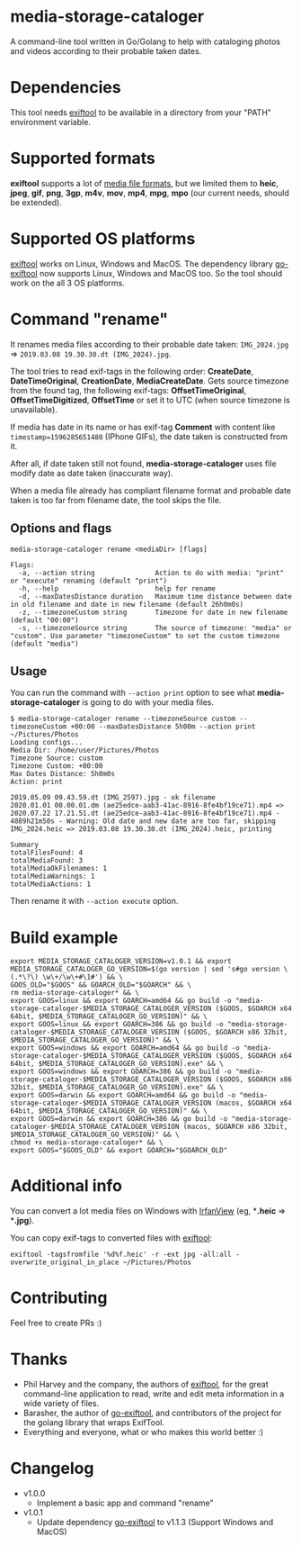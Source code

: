 # media-storage-cataloger
A command-line tool written in Go/Golang to help with cataloging photos and videos according to their probable taken dates.

# Dependencies
This tool needs [exiftool](https://exiftool.org/install.html) to be available in a directory from your "PATH" environment variable.

# Supported formats
**exiftool** supports a lot of [media file formats](https://exiftool.org/#supported), but we limited them to
**heic**, **jpeg**, **gif**, **png**, **3gp**, **m4v**, **mov**, **mp4**, **mpg**, **mpo** (our current needs, should be extended).

# Supported OS platforms
[exiftool](https://exiftool.org/) works on Linux, Windows and MacOS.
The dependency library [go-exiftool](https://github.com/barasher/go-exiftool) now supports Linux, Windows and MacOS too.
So the tool should work on the all 3 OS platforms. 

# Command "rename"
It renames media files according to their probable date taken: `IMG_2024.jpg` => `2019.03.08 19.30.30.dt (IMG_2024).jpg`.

The tool tries to read exif-tags in the following order: **CreateDate**, **DateTimeOriginal**, **CreationDate**, **MediaCreateDate**.
Gets source timezone from the found tag, the following exif-tags: **OffsetTimeOriginal**, **OffsetTimeDigitized**, **OffsetTime** or set it to UTC (when source timezone is unavailable).

If media has date in its name or has exif-tag **Comment** with content like `timestamp=1596285651480` (IPhone GIFs), the date taken is constructed from it.

After all, if date taken still not found, **media-storage-cataloger** uses file modify date as date taken (inaccurate way).

When a media file already has compliant filename format and probable date taken is too far from filename date, the tool skips the file.

## Options and flags
```
media-storage-cataloger rename <mediaDir> [flags]

Flags:
  -a, --action string               Action to do with media: "print" or "execute" renaming (default "print")
  -h, --help                        help for rename
  -d, --maxDatesDistance duration   Maximum time distance between date in old filename and date in new filename (default 26h0m0s)
  -z, --timezoneCustom string       Timezone for date in new filename (default "00:00")
  -s, --timezoneSource string       The source of timezone: "media" or "custom". Use parameter "timezoneCustom" to set the custom timezone (default "media")
```

## Usage
You can run the command with `--action print` option to see what **media-storage-cataloger** is going to do with your media files.
```
$ media-storage-cataloger rename --timezoneSource custom --timezoneCustom +00:00 --maxDatesDistance 5h00m --action print ~/Pictures/Photos
Loading configs...
Media Dir: /home/user/Pictures/Photos
Timezone Source: custom
Timezone Custom: +00:00
Max Dates Distance: 5h0m0s
Action: print

2019.05.09 09.43.59.dt (IMG_2597).jpg - ok filename
2020.01.01 00.00.01.dm (ae25edce-aab3-41ac-8916-8fe4bf19ce71).mp4 => 2020.07.22 17.21.51.dt (ae25edce-aab3-41ac-8916-8fe4bf19ce71).mp4 - 4889h21m50s - Warning: Old date and new date are too far, skipping
IMG_2024.heic => 2019.03.08 19.30.30.dt (IMG_2024).heic, printing

Summary
totalFilesFound: 4
totalMediaFound: 3
totalMediaOkFilenames: 1
totalMediaWarnings: 1
totalMediaActions: 1
```

Then rename it with `--action execute` option.

# Build example
```shell script
export MEDIA_STORAGE_CATALOGER_VERSION=v1.0.1 && export MEDIA_STORAGE_CATALOGER_GO_VERSION=$(go version | sed 's#go version \(.*\?\) \w\+/\w\+#\1#') && \
GOOS_OLD="$GOOS" && GOARCH_OLD="$GOARCH" && \
rm media-storage-cataloger* && \
export GOOS=linux && export GOARCH=amd64 && go build -o "media-storage-cataloger-$MEDIA_STORAGE_CATALOGER_VERSION ($GOOS, $GOARCH x64 64bit, $MEDIA_STORAGE_CATALOGER_GO_VERSION)" && \
export GOOS=linux && export GOARCH=386 && go build -o "media-storage-cataloger-$MEDIA_STORAGE_CATALOGER_VERSION ($GOOS, $GOARCH x86 32bit, $MEDIA_STORAGE_CATALOGER_GO_VERSION)" && \
export GOOS=windows && export GOARCH=amd64 && go build -o "media-storage-cataloger-$MEDIA_STORAGE_CATALOGER_VERSION ($GOOS, $GOARCH x64 64bit, $MEDIA_STORAGE_CATALOGER_GO_VERSION).exe" && \
export GOOS=windows && export GOARCH=386 && go build -o "media-storage-cataloger-$MEDIA_STORAGE_CATALOGER_VERSION ($GOOS, $GOARCH x86 32bit, $MEDIA_STORAGE_CATALOGER_GO_VERSION).exe" && \
export GOOS=darwin && export GOARCH=amd64 && go build -o "media-storage-cataloger-$MEDIA_STORAGE_CATALOGER_VERSION (macos, $GOARCH x64 64bit, $MEDIA_STORAGE_CATALOGER_GO_VERSION)" && \
export GOOS=darwin && export GOARCH=386 && go build -o "media-storage-cataloger-$MEDIA_STORAGE_CATALOGER_VERSION (macos, $GOARCH x86 32bit, $MEDIA_STORAGE_CATALOGER_GO_VERSION)" && \
chmod +x media-storage-cataloger* && \
export GOOS="$GOOS_OLD" && export GOARCH="$GOARCH_OLD"
```

# Additional info
You can convert a lot media files on Windows with [IrfanView](https://www.irfanview.com/) (eg, ***.heic** => ***.jpg**).

You can copy exif-tags to converted files with [exiftool](https://exiftool.org/):
```
exiftool -tagsfromfile '%d%f.heic' -r -ext jpg -all:all -overwrite_original_in_place ~/Pictures/Photos
```

# Contributing
Feel free to create PRs :)

# Thanks
- Phil Harvey and the company, the authors of [exiftool](https://exiftool.org/), for the great command-line application
to read, write and edit meta information in a wide variety of files.
- Barasher, the author of [go-exiftool](https://github.com/barasher/go-exiftool), and contributors of the project
for the golang library that wraps ExifTool.
- Everything and everyone, what or who makes this world better :)

# Changelog
- v1.0.0
  - Implement a basic app and command "rename"
- v1.0.1
  - Update dependency [go-exiftool](https://github.com/barasher/go-exiftool) to v1.1.3 (Support Windows and MacOS)